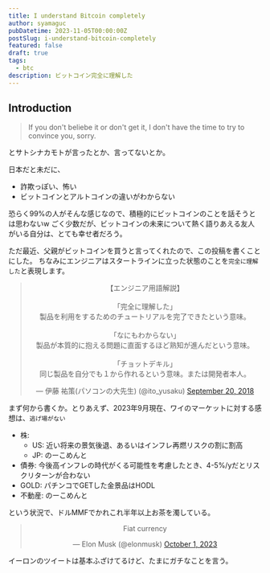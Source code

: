 ```yaml
---
title: I understand Bitcoin completely
author: syamaguc
pubDatetime: 2023-11-05T00:00:00Z
postSlug: i-understand-bitcoin-completely
featured: false
draft: true
tags:
  - btc
description: ビットコイン完全に理解した
---
```


## Introduction

> If you don't beliebe it or don't get it, I don't have the time to try to convince you, sorry.

とサトシナカモトが言ったとか、言ってないとか。

日本だと未だに、

- 詐欺っぽい、怖い
- ビットコインとアルトコインの違いがわからない

恐らく99%の人がそんな感じなので、積極的にビットコインのことを話そうとは思わないw
ごく少数だが、ビットコインの未来について熱く語りあえる友人がいる自分は、とても幸せ者だろう。

ただ最近、父親がビットコインを買うと言ってくれたので、この投稿を書くことにした。
ちなみにエンジニアはスタートラインに立った状態のことを`完全に理解した`と表現します。

<div align='center'>
  <blockquote class="twitter-tweet">
      <p lang="ja" dir="ltr">【エンジニア用語解説】<br>
        <br>「完全に理解した」
        <br>製品を利用をするためのチュートリアルを完了できたという意味。
        <br>
        <br>「なにもわからない」
        <br>製品が本質的に抱える問題に直面するほど熟知が進んだという意味。
        <br>
        <br>「チョットデキル」
        <br>同じ製品を自分でも１から作れるという意味。または開発者本人。
      </p>
      &mdash; 伊藤 祐策(パソコンの大先生) (@ito_yusaku)
      <a href="https://twitter.com/ito_yusaku/status/1042604780718157824?ref_src=twsrc%5Etfw">
        September 20, 2018
      </a>
  </blockquote>
  <script async src="https://platform.twitter.com/widgets.js" charset="utf-8"></script>
</div>

まず何から書くか。とりあえず、2023年9月現在、ワイのマーケットに対する感想は、`逃げ場がない`

- 株:
  - US: 近い将来の景気後退、あるいはインフレ再燃リスクの割に割高
  - JP: のーこめんと
- 債券: 今後高インフレの時代がくる可能性を考慮したとき、4-5%/yだとリスクリターンが合わない
- GOLD: パチンコでGETした金景品はHODL
- 不動産: のーこめんと

という状況で、ドルMMFでかれこれ半年以上お茶を濁している。

<div align='center'>
  <blockquote class="twitter-tweet">
    <p lang="en" dir="ltr">Fiat currency</p>&mdash; Elon Musk (@elonmusk) 
      <a href="https://twitter.com/elonmusk/status/1708627980476399698?ref_src=twsrc%5Etfw">October 1, 2023</a>
  </blockquote>
  <script async src="https://platform.twitter.com/widgets.js" charset="utf-8"></script>
</div>

イーロンのツイートは基本ふざけてるけど、たまにガチなことを言う。
